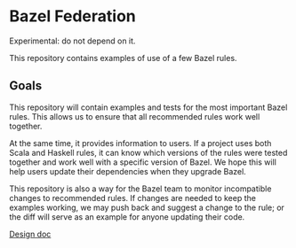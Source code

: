 # Bazel Federation

Experimental: do not depend on it.


This repository contains examples of use of a few Bazel rules.

## Goals

This repository will contain examples and tests for the most important Bazel
rules. This allows us to ensure that all recommended rules work well together.

At the same time, it provides information to users. If a project uses both Scala
and Haskell rules, it can know which versions of the rules were tested together
and work well with a specific version of Bazel. We hope this will help users
update their dependencies when they upgrade Bazel.

This repository is also a way for the Bazel team to monitor incompatible changes
to recommended rules. If changes are needed to keep the examples working, we may
push back and suggest a change to the rule; or the diff will serve as an example
for anyone updating their code.

[Design doc](https://docs.google.com/document/d/1dpdZjNCdXZE7SWXKuDQHxHDfXJyXjo5JhsTo-QsudHs/)
